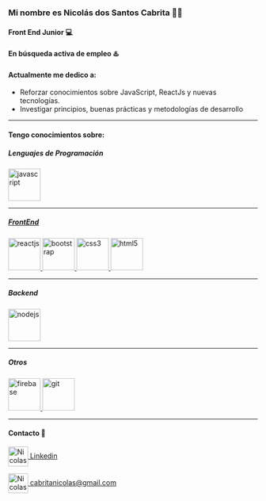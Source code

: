 ### Mi nombre es Nicolás dos Santos Cabrita 👨‍💻
#### Front End Junior 💻 
#### En **búsqueda activa** de empleo ♨️

#### Actualmente me dedico a:

- Reforzar conocimientos sobre JavaScript, ReactJs y nuevas tecnologías.
- Investigar principios, buenas prácticas y metodologías de desarrollo

___


#### Tengo conocimientos sobre:


##### Lenguajes de Programación


<p align="left"> <a href="https://developer.mozilla.org/en-US/docs/Web/JavaScript" target="_blank"> <img src="https://user-images.githubusercontent.com/99295940/193919002-b812b0e9-a48e-4ca0-81d0-61ed4565db3f.png" alt="javascript" width="65" height="65"/>
</p>


____


##### FrontEnd 


<p align="left>
<a href="https://es.reactjs.org/" target="_blank"> <img src="https://user-images.githubusercontent.com/99295940/193919443-e5ae077d-7a0b-44b0-88fd-0dfbfc2104be.png" alt="reactjs" width="65" height="65"/> </a> <a href="https://getbootstrap.com" target="_blank"> <img src="https://user-images.githubusercontent.com/99295940/193919775-ad2ecc50-4144-42d7-af2b-f7b99d66a0c8.png" alt="bootstrap" width="65" height="65"/> </a> <a href="https://www.w3schools.com/css/" target="_blank"> <img src="https://user-images.githubusercontent.com/99295940/193919994-15080afd-a7be-42c5-b4a0-7a2cd82df11a.png" alt="css3" width="65" height="65"/> </a> <a href="https://www.w3.org/html/" target="_blank"> <img src="https://user-images.githubusercontent.com/99295940/193920170-8ffadf4a-966a-4ef3-93f5-2d148cf6c01c.png" alt="html5" width="65" height="65"/> </a>
</p>

____


##### Backend 
<p align="left"> <a href="https://nodejs.org" target="_blank"> <img src="https://user-images.githubusercontent.com/99295940/193921665-22c93eca-d837-4f34-b88b-560526e2c406.svg" alt="nodejs" width="65" height="65"/> </a> 
</p>

_____


 ##### Otros
 <p align="left"> 
 <a href="https://firebase.google.com/" target="_blank"> <img src="https://user-images.githubusercontent.com/99295940/193922323-db6d08d2-db93-455e-8d13-aad78534d33f.png" alt="firebase" width="65" height="65"/> </a>
<a href="https://git-scm.com/" target="_blank"> <img src="https://user-images.githubusercontent.com/99295940/193922635-f2e5f4b7-57ea-484c-89ce-dbbd1d33e459.png" alt="git" width="65" height="65"/>  </a>
  </p>

_____


#### Contacto 📱


<a href="https://www.linkedin.com/in/nicolasdossantoscabrita/" target="blank"><img align="center" src="https://user-images.githubusercontent.com/99295940/193923863-2c38995e-eef5-4739-afaa-fa99721f4c38.png" alt="Nicolas dos Santos Cabrita" height="40" width="40" /> Linkedin</a>


<a href="mailto:cabritanicolas@gmail.com " target="blank"><img align="center" src="https://user-images.githubusercontent.com/99295940/193924024-4aed9f15-6e00-4c26-97a7-46766634889b.png" alt="Nicolas dos Santos Cabrita" height="40" width="40" /> cabritanicolas@gmail.com</a>
</p>













